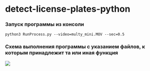 # detect-license-plates-python

### Запуск программы из консоли
`python3 RunProcess.py --video=multy_mini.MOV --sec=0.5`

### Схема выполнения программы с указанием файлов, к которым принадлежит та или иная функция
![](https://sun9-51.userapi.com/bCH-qm5Tzk3PZZrqeny5VyseoGQ0Wgm1f7tOww/iDh_SIO82U4.jpg)
